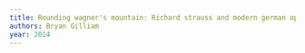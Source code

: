 ```yaml
---
title: Rounding wagner's mountain: Richard strauss and modern german opera
authors: Bryan Gilliam
year: 2014
---
```



